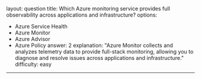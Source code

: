 
layout: question
title: Which Azure monitoring service provides full observability across applications and infrastructure?
options:
- Azure Service Health
- Azure Monitor
- Azure Advisor
- Azure Policy
answer: 2
explanation: "Azure Monitor collects and analyzes telemetry data to provide full-stack monitoring, allowing you to diagnose and resolve issues across applications and infrastructure."
difficulty: easy
---
